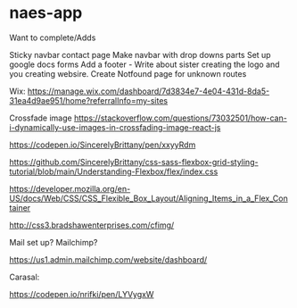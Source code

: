 # naes-app

Want to complete/Adds

Sticky navbar
contact page
Make navbar with drop downs parts
Set up google docs forms
Add a footer - Write about sister creating the logo and you creating websire.
Create Notfound page for unknown routes

Wix: https://manage.wix.com/dashboard/7d3834e7-4e04-431d-8da5-31ea4d9ae951/home?referralInfo=my-sites

Crossfade image
https://stackoverflow.com/questions/73032501/how-can-i-dynamically-use-images-in-crossfading-image-react-js

https://codepen.io/SincerelyBrittany/pen/xxyyRdm

https://github.com/SincerelyBrittany/css-sass-flexbox-grid-styling-tutorial/blob/main/Understanding-Flexbox/flex/index.css

https://developer.mozilla.org/en-US/docs/Web/CSS/CSS_Flexible_Box_Layout/Aligning_Items_in_a_Flex_Container

http://css3.bradshawenterprises.com/cfimg/

Mail set up? Mailchimp?

https://us1.admin.mailchimp.com/website/dashboard/

Carasal:

https://codepen.io/nrifki/pen/LYVygxW
